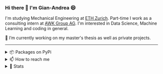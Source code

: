 ### Hi there 👋 I'm Gian-Andrea 😄


I'm studying Mechanical Engineering at [ETH Zurich](https://ethz.ch/de.html). Part-time I work as a consulting intern at [AWK Group AG](https://www.awk.ch/). I'm interested in Data Science, Machine Learning and coding in general.



🔭 I’m currently working on my master's thesis as well as private projects.<br>

---

<details>
  <summary>📦 Packages on PyPi</summary><br>
 
  
</details>
  
<details>
  <summary>📫 How to reach me</summary><br>
  <a href="https://www.linkedin.com/in/gianandreagottini/">
    <img src="https://img.shields.io/badge/linkedin-%230077B5.svg?&style=for-the-badge&logo=linkedin&logoColor=white" />
  </a>&nbsp;&nbsp;
  <a href="https://www.instagram.com/gianandreagottini/">
    <img src="https://img.shields.io/badge/instagram-%23E4405F.svg?&style=for-the-badge&logo=instagram&logoColor=white" />        
  </a>&nbsp;&nbsp;
</details>

<details>
  <summary>🌱 Stats</summary><br>
  
  [![Top Langs](https://github-readme-stats.vercel.app/api/top-langs/?username=bellovai&layout=compact&hide=javascript,html&langs_count=8)](https://github.com/anuraghazra/github-readme-stats)
  
  <!--[![ovanov's GitHub stats](https://github-readme-stats.vercel.app/api?username=ovanov)](https://github.com/ovanov)-->

  
</details>

<!--

Here are some ideas to get you started:

- 🔭 I’m currently working on ...
- 🌱 I’m currently learning ...
- 👯 I’m looking to collaborate on ...
- 🤔 I’m looking for help with ...
- 💬 Ask me about ...
- 📫 How to reach me: ...
- 😄 Pronouns: ...
- ⚡ Fun fact: ...
-->
